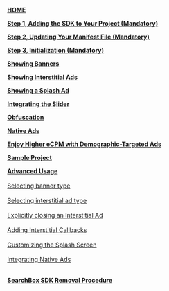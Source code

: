 [**HOME**](Android-InApp-&-InApp-Plus-Documentation)

[**Step 1, Adding the SDK to Your Project (Mandatory)**](Android-InApp-&-InApp-Plus-Documentation#step1)

[**Step 2, Updating Your Manifest File (Mandatory)**](Android-InApp-&-InApp-Plus-Documentation#step2)

[**Step 3, Initialization (Mandatory)**](Android-InApp-&-InApp-Plus-Documentation#step3)

[**Showing Banners**](Android-InApp-&-InApp-Plus-Documentation#step4)

[**Showing Interstitial Ads**](Android-InApp-&-InApp-Plus-Documentation#step5)

[**Showing a Splash Ad**](Android-InApp-&-InApp-Plus-Documentation#step6)

[**Integrating the Slider**](Android-InApp-&-InApp-Plus-Documentation#step7)

[**Obfuscation**](Android-InApp-&-InApp-Plus-Documentation#step8)

[**Native Ads**](Android-InApp-&-InApp-Plus-Documentation#Native)

[**Enjoy Higher eCPM with Demographic-Targeted Ads**](Android-InApp-&-InApp-Plus-Documentation#Demographic)

[**Sample Project**](Android-InApp-&-InApp-Plus-Documentation#SampleProject)

[**Advanced Usage**](android-advanced-usage)<br></br>
  [Selecting banner type](android-advanced-usage#SelectBanner)<br></br> 
  [Selecting interstitial ad type](android-advanced-usage#SelectInterstitial)<br></br> 
  [Explicitly closing an Interstitial Ad](android-advanced-usage#CloseInterstitial)<br></br> 
  [Adding Interstitial Callbacks](android-advanced-usage#AddingInterstitialCallbacks)<br></br> 
  [Customizing the Splash Screen](android-advanced-usage#CustomizingSplashScreen)<br></br> 
  [Integrating Native Ads](android-advanced-usage#using-native-ads)<br></br> 

[**SearchBox SDK Removal Procedure**](SearchBox-SDK-Removal-Procedure)